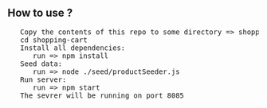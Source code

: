 <h2>How to use ?</h2>
<pre>
   Copy the contents of this repo to some directory => shopping-cart
   cd shopping-cart
   Install all dependencies:
      run => npm install
   Seed data:
      run => node ./seed/productSeeder.js
   Run server:
      run => npm start
   The sevrer will be running on port 8085
</pre>


